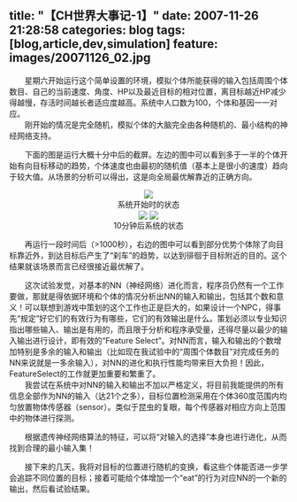 title: "【CH世界大事记-1】"
date: 2007-11-26 21:28:58
categories: blog
tags: [blog,article,dev,simulation]
feature: images/20071126_02.jpg
---
　　星期六开始运行这个简单设置的环境，模拟个体所能获得的输入包括周围个体数目、自己的当前速度、角度、HP以及最近目标的相对位置，离目标越近HP减少得越慢，存活时间越长者适应度越高。系统中人口数为100，个体和基因一一对应。  
　　刚开始的情况是完全随机，模拟个体的大脑完全由各种随机的、最小结构的神经网络支持。  
  
　　下面的图是运行大概十分中后的截屏。左边的图中可以看到多于一半的个体开始有向目标移动的趋势，个体速度也由最初的随机值（基本上是很小的速度）趋向于较大值。从场景的分析可以得出，这是向全局最优解靠近的正确方向。  
<!--more-->
<div style="text-align:center;"><img src="/images/20071126_01.jpg" style="vertical-align:middle;"/></div>
<div style="text-align:center;">系统开始时的状态</div>  
  
<div style="text-align:center;"><img src="/images/20071126_02.jpg" style="vertical-align:middle;"/> <img src="/images/20071126_03.jpg" style="vertical-align:middle;"/></div>
<div style="text-align:center;">10分钟后系统的状态</div>    
  
　　再运行一段时间后（>1000秒），右边的图中可以看到部分优势个体除了向目标靠近外，到达目标后产生了“刹车”的趋势，以达到徘徊于目标附近的目的。这个结果就该场景而言已经很接近最优解了。  
  
　　这次试验发觉，对基本的NN（神经网络）进化而言，程序员仍然有一个工作要做，那就是得依据环境和个体的情况分析出NN的输入和输出，包括其个数和意义！可以联想到游戏中策划的这个工作也正是巨大的，如果设计一个NPC，得事先“规定”好它们的有效行为有哪些，它们的有效输出是什么。策划必须以专业知识指出哪些输入、输出是有用的，而且限于分析和程序承受量，还得尽量以最少的输入输出进行设计，即有效的“Feature Select”。对NN而言，输入和输出的个数增加特别是多余的输入和输出（比如现在我试验中的“周围个体数目”对完成任务的NN来说就是一多余输入），对NN的进化和执行性能均带来巨大负担！因此，FeatureSelect的工作就更加重要和繁重了。  
　　我尝试在系统中对NN的输入和输出不加以严格定义，将目前我能提供的所有信息全部作为NN的输入（达21个之多），目标位置检测采用在个体360度范围内均匀放置物体传感器（sensor）。类似于昆虫的复眼，每个传感器对相应方向上范围中的物体进行探测。  
  
　　根据遗传神经网络算法的特征，可以将“对输入的选择”本身也进行进化，从而找到合理的最小输入集！  
  
  
　　接下来的几天，我将对目标的位置进行随机的变换，看这些个体能否进一步学会追踪不同位置的目标；接着可能给个体增加一个“eat”的行为对应NN的一个新的输出，然后看试验结果。